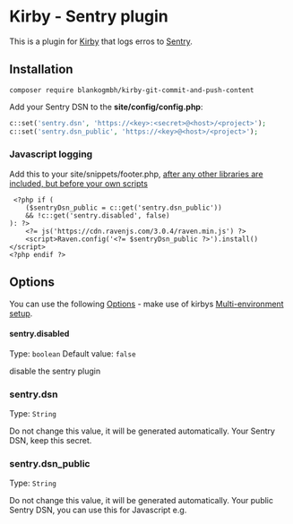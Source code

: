 # Kirby - Sentry plugin

This is a plugin for [Kirby](http://getkirby.com/) that logs erros to [Sentry](https://getsentry.com).

## Installation

`composer require blankogmbh/kirby-git-commit-and-push-content`

Add your Sentry DSN to the **site/config/config.php**:

```php
c::set('sentry.dsn', 'https://<key>:<secret>@<host>/<project>');
c::set('sentry.dsn_public', 'https://<key>@<host>/<project>');
```

### Javascript logging

Add this to your site/snippets/footer.php, [after any other libraries are included, but before your own scripts](https://docs.getsentry.com/hosted/clients/javascript/install/)

```
 <?php if (
    ($sentryDsn_public = c::get('sentry.dsn_public'))
    && !c::get('sentry.disabled', false)
): ?>
    <?= js('https://cdn.ravenjs.com/3.0.4/raven.min.js') ?>
    <script>Raven.config('<?= $sentryDsn_public ?>').install()</script>
<?php endif ?>
```

## Options

You can use the following [Options](http://getkirby.com/docs/advanced/options) - make use of kirbys [Multi-environment setup](http://getkirby.com/blog/multi-environment-setup).

#### sentry.disabled
Type: `boolean`
Default value: `false`

disable the sentry plugin

### sentry.dsn
Type: `String`

Do not change this value, it will be generated automatically.
Your Sentry DSN, keep this secret.

### sentry.dsn_public
Type: `String`

Do not change this value, it will be generated automatically.
Your public Sentry DSN, you can use this for Javascript e.g.
